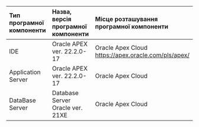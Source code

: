 |Тип програмної компоненти |	Назва, версія програмної компоненти	| Місце розташування програмної компоненти |
|:-|:-|:-|
|IDE |	Oracle APEX ver. 22.2.0-17 |	Oracle Apex Cloud https://apex.oracle.com/pls/apex/ |
|Application Server	| Oracle APEX ver. 22.2.0-17 |	Oracle Apex Cloud |
|DataBase Server	| Database Server Oracle ver. 21XE |	Oracle Apex Cloud |
